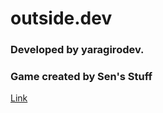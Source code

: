 # outside.dev
### Developed by yaragirodev.
### Game created by Sen's Stuff

[Link](https://senstuff.github.io/outside.dev/)
